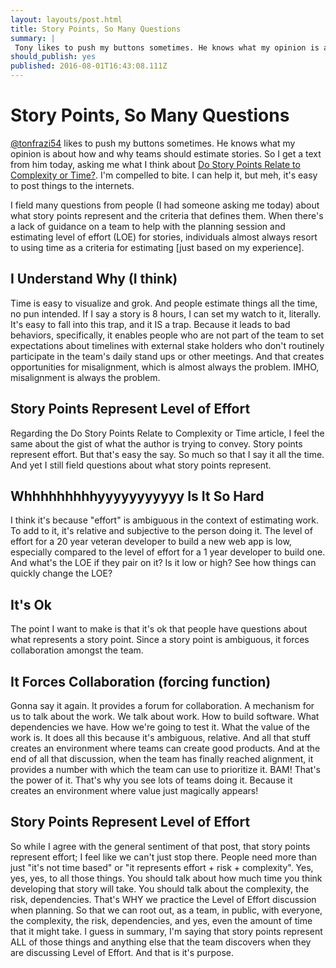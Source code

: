 ```yaml
---
layout: layouts/post.html
title: Story Points, So Many Questions
summary: |
 Tony likes to push my buttons sometimes. He knows what my opinion is about how and why teams should estimate stories. So I get a text from him today, asking me what I think about Do Story Points Relate to Complexity or Time?. I'm compelled to bite. I can help it, but meh, it's easy to post things to the internets.
should_publish: yes
published: 2016-08-01T16:43:08.111Z
---
```

# Story Points, So Many Questions

[@tonfrazi54](https://twitter.com/tonfrazi54) likes to push my buttons sometimes. He knows what my opinion is about how and why teams should estimate stories. So I get a text from him today, asking me what I think about [Do Story Points Relate to Complexity or Time?](https://www.infoq.com/news/2010/07/story-points-complexity-effort). I'm compelled to bite. I can help it, but meh, it's easy to post things to the internets.

I field many questions from people (I had someone asking me today) about what story points represent and the criteria that defines them. When there's a lack of guidance on a team to help with the planning session and estimating level of effort (LOE) for stories, individuals almost always resort to using time as a criteria for estimating [just based on my experience].

## I Understand Why (I think)

Time is easy to visualize and grok. And people estimate things all the time, no pun intended. If I say a story is 8 hours, I can set my watch to it, literally. It's easy to fall into this trap, and it IS a trap. Because it leads to bad behaviors, specifically, it enables people who are not part of the team to set expectations about timelines with external stake holders who don't routinely participate in the team's daily stand ups or other meetings. And that creates opportunities for misalignment, which is almost always the problem. IMHO, misalignment is always the problem.

## Story Points Represent Level of Effort

Regarding the Do Story Points Relate to Complexity or Time article, I feel the same about the gist of what the author is trying to convey. Story points represent effort. But that's easy the say. So much so that I say it all the time. And yet I still field questions about what story points represent.

## Whhhhhhhhhyyyyyyyyyyy Is It So Hard

I think it's because "effort" is ambiguous in the context of estimating work. To add to it, it's relative and subjective to the person doing it. The level of effort for a 20 year veteran developer to build a new web app is low, especially compared to the level of effort for a 1 year developer to build one. And what's the LOE if they pair on it? Is it low or high? See how things can quickly change the LOE?

## It's Ok

The point I want to make is that it's ok that people have questions about what represents a story point. Since a story point is ambiguous, it forces collaboration amongst the team.

## It Forces Collaboration (forcing function)

Gonna say it again. It provides a forum for collaboration. A mechanism for us to talk about the work. We talk about work. How to build software. What dependencies we have. How we're going to test it. What the value of the work is. It does all this because it's ambiguous, relative. And all that stuff creates an environment where teams can create good products. And at the end of all that discussion, when the team has finally reached alignment, it provides a number with which the team can use to prioritize it. BAM! That's the power of it. That's why you see lots of teams doing it. Because it creates an environment where value just magically appears!

## Story Points Represent Level of Effort

So while I agree with the general sentiment of that post, that story points represent effort; I feel like we can't just stop there. People need more than just "it's not time based" or "it represents effort + risk + complexity". Yes, yes, yes, to all those things. You should talk about how much time you think developing that story will take. You should talk about the complexity, the risk, dependencies. That's WHY we practice the Level of Effort discussion when planning. So that we can root out, as a team, in public, with everyone, the complexity, the risk, dependencies, and yes, even the amount of time that it might take. I guess in summary, I'm saying that story points represent ALL of those things and anything else that the team discovers when they are discussing Level of Effort. And that is it's purpose.
